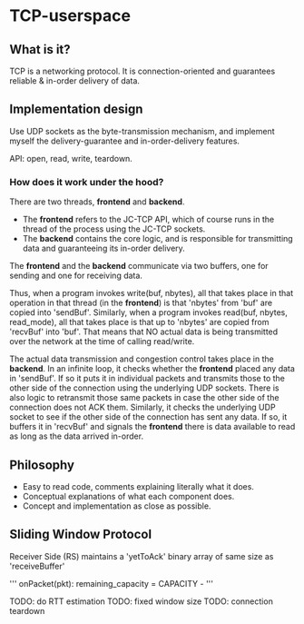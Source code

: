 # TCP-userspace

## What is it?
TCP is a networking protocol. It is connection-oriented and guarantees
reliable & in-order delivery of data.

## Implementation design
Use UDP sockets as the byte-transmission mechanism, and implement myself
the delivery-guarantee and in-order-delivery features.

API: open, read, write, teardown.

### How does it work under the hood?
There are two threads, **frontend** and **backend**.
- The **frontend** refers to the JC-TCP API, which of course runs in the
  thread of the process using the JC-TCP sockets.
- The **backend** contains the core logic, and is responsible for
  transmitting data and guaranteeing its in-order delivery.

The **frontend** and the **backend** communicate via two buffers, one
for sending and one for receiving data.

Thus, when a program invokes write(buf, nbytes), all that takes place in that
operation in that thread (in the **frontend**) is that 'nbytes' from 'buf' are copied into 'sendBuf'.
Similarly, when a program invokes read(buf, nbytes, read_mode), all that takes
place is that up to 'nbytes' are copied from 'recvBuf' into 'buf'. That means
that NO actual data is being transmitted over the network at the time of
calling read/write.

The actual data transmission and congestion control takes place in the
**backend**. In an infinite loop, it checks whether the **frontend** placed
any data in 'sendBuf'. If so it puts it in individual packets and
transmits those to the other side of the connection using the underlying UDP
sockets. There is also logic to retransmit those same packets in case the
other side of the connection does not ACK them. Similarly, it checks the
underlying UDP socket to see if the other side of the connection has sent
any data. If so, it buffers it in 'recvBuf' and signals the **frontend**
there is data available to read as long as the data arrived in-order.

## Philosophy
- Easy to read code, comments explaining literally what it does.
- Conceptual explanations of what each component does.
- Concept and implementation as close as possible.

## Sliding Window Protocol
Receiver Side (RS) maintains a 'yetToAck' binary array of same size as
'receiveBuffer'

'''
onPacket(pkt):
    remaining_capacity = CAPACITY - 
'''

TODO: do RTT estimation
TODO: fixed window size
TODO: connection teardown

